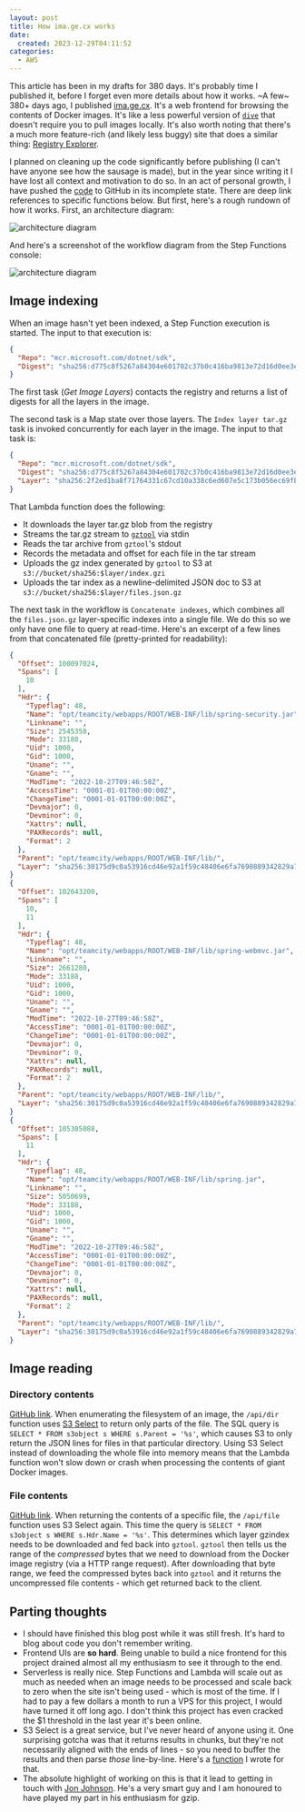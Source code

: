 ```yaml
---
layout: post
title: How ima.ge.cx works
date:
  created: 2023-12-29T04:11:52
categories:
  - AWS
---
```


<!-- more -->

This article has been in my drafts for 380 days. It's probably time I published it,
before I forget even more details about how it works. ~A few~ 380+ days ago, I 
published [ima.ge.cx][imagecx]. It's a web frontend for browsing the contents 
of Docker images. It's like a less powerful version of [`dive`][dive] that 
doesn't require you to pull images locally. It's also worth noting that there's
a much more feature-rich (and likely less buggy) site that does a similar thing:
[Registry Explorer][reg-explorer].

I planned on cleaning up the code significantly before publishing (I can't have
anyone see how the sausage is made), but in the year since writing it I have lost
all context and motivation to do so. In an act of personal growth, I have pushed 
the [code][repo] to GitHub in its incomplete state. There are deep link references
to specific functions below. But first, here's a rough rundown of how
it works. First, an architecture diagram:

![architecture diagram](/assets/2023-12-29-architecture.png)

And here's a screenshot of the workflow diagram from the Step Functions console:

![architecture diagram](/assets/2023-12-29-sfn.png)

## Image indexing

When an image hasn't yet been indexed, a Step Function execution is started. The
input to that execution is:

```json
{
  "Repo": "mcr.microsoft.com/dotnet/sdk",
  "Digest": "sha256:d775c8f5267a84304e601702c37b0c416ba9813e72d16d0ee3e70e96323ee624"
}
```

The first task (_Get Image Layers_) contacts the registry and returns a list of
digests for all the layers in the image.

The second task is a Map state over those layers. The `Index layer tar.gz` task
is invoked concurrently for each layer in the image. The input to that task is:

```json
{
  "Repo": "mcr.microsoft.com/dotnet/sdk",
  "Digest": "sha256:d775c8f5267a84304e601702c37b0c416ba9813e72d16d0ee3e70e96323ee624",
  "Layer": "sha256:2f2ed1ba8f71764331c67cd10a338c6ed607e5c173b056ec69fbe592389fc33a"
}
```

That Lambda function does the following:

* It downloads the layer tar.gz blob from the registry
* Streams the tar.gz stream to [`gztool`][gztool] via stdin
* Reads the tar archive from `gztool`'s stdout
* Records the metadata and offset for each file in the tar stream
* Uploads the gz index generated by `gztool` to S3 at `s3://bucket/sha256:$layer/index.gzi`
* Uploads the tar index as a newline-delimited JSON doc to S3 at 
  `s3://bucket/sha256:$layer/files.json.gz`

The next task in the workflow is `Concatenate indexes`, which combines all the
`files.json.gz` layer-specific indexes into a single file. We do this so we only
have one file to query at read-time. Here's an excerpt of a few lines from that
concatenated file (pretty-printed for readability):

```json
{
  "Offset": 100097024,
  "Spans": [
    10
  ],
  "Hdr": {
    "Typeflag": 48,
    "Name": "opt/teamcity/webapps/ROOT/WEB-INF/lib/spring-security.jar",
    "Linkname": "",
    "Size": 2545358,
    "Mode": 33188,
    "Uid": 1000,
    "Gid": 1000,
    "Uname": "",
    "Gname": "",
    "ModTime": "2022-10-27T09:46:58Z",
    "AccessTime": "0001-01-01T00:00:00Z",
    "ChangeTime": "0001-01-01T00:00:00Z",
    "Devmajor": 0,
    "Devminor": 0,
    "Xattrs": null,
    "PAXRecords": null,
    "Format": 2
  },
  "Parent": "opt/teamcity/webapps/ROOT/WEB-INF/lib/",
  "Layer": "sha256:30175d9c0a53916cd46e92a1f59c48406e6fa7690889342829a7636745756f23"
}
{
  "Offset": 102643200,
  "Spans": [
    10,
    11
  ],
  "Hdr": {
    "Typeflag": 48,
    "Name": "opt/teamcity/webapps/ROOT/WEB-INF/lib/spring-webmvc.jar",
    "Linkname": "",
    "Size": 2661280,
    "Mode": 33188,
    "Uid": 1000,
    "Gid": 1000,
    "Uname": "",
    "Gname": "",
    "ModTime": "2022-10-27T09:46:58Z",
    "AccessTime": "0001-01-01T00:00:00Z",
    "ChangeTime": "0001-01-01T00:00:00Z",
    "Devmajor": 0,
    "Devminor": 0,
    "Xattrs": null,
    "PAXRecords": null,
    "Format": 2
  },
  "Parent": "opt/teamcity/webapps/ROOT/WEB-INF/lib/",
  "Layer": "sha256:30175d9c0a53916cd46e92a1f59c48406e6fa7690889342829a7636745756f23"
}
{
  "Offset": 105305088,
  "Spans": [
    11
  ],
  "Hdr": {
    "Typeflag": 48,
    "Name": "opt/teamcity/webapps/ROOT/WEB-INF/lib/spring.jar",
    "Linkname": "",
    "Size": 5050699,
    "Mode": 33188,
    "Uid": 1000,
    "Gid": 1000,
    "Uname": "",
    "Gname": "",
    "ModTime": "2022-10-27T09:46:58Z",
    "AccessTime": "0001-01-01T00:00:00Z",
    "ChangeTime": "0001-01-01T00:00:00Z",
    "Devmajor": 0,
    "Devminor": 0,
    "Xattrs": null,
    "PAXRecords": null,
    "Format": 2
  },
  "Parent": "opt/teamcity/webapps/ROOT/WEB-INF/lib/",
  "Layer": "sha256:30175d9c0a53916cd46e92a1f59c48406e6fa7690889342829a7636745756f23"
}
```

## Image reading

### Directory contents

[GitHub link][api-dir-code]. When enumerating the filesystem of an image, the 
`/api/dir` function uses [S3 Select][s3select] to return only parts of the file. 
The SQL query is `SELECT * FROM s3object s WHERE s.Parent = '%s'`, which causes 
S3 to only return the JSON lines for files in that particular directory. Using
S3 Select instead of downloading the whole file into memory means that the Lambda 
function won't slow down or crash when processing the contents of giant Docker images.

### File contents

[GitHub link][api-file-code]. When returning the contents of a specific file, the
`/api/file` function uses S3 Select again. This time the query is `SELECT * FROM s3object s WHERE s.Hdr.Name = '%s'`.
This determines which layer gzindex needs to be downloaded and fed back into
`gztool`. `gztool` then tells us the range of the _compressed_ bytes that we need
to download from the Docker image registry (via a HTTP range request). After
downloading that byte range, we feed the compressed bytes back into `gztool` and
it returns the uncompressed file contents - which get returned back to the client.

## Parting thoughts

* I should have finished this blog post while it was still fresh. It's hard to
  blog about code you don't remember writing.
* Frontend UIs are **so hard**. Being unable to build a nice frontend for this
  project drained almost all my enthusiasm to see it through to the end.
* Serverless is really nice. Step Functions and Lambda will scale out as much
  as needed when an image needs to be processed and scale back to zero when the
  site isn't being used - which is most of the time. If I had to pay a few dollars
  a month to run a VPS for this project, I would have turned it off long ago. I
  don't think this project has even cracked the $1 threshold in the last year it's
  been online.
* S3 Select is a great service, but I've never heard of anyone using it. One 
  surprising gotcha was that it returns results in chunks, but they're not
  necessarily aligned with the ends of lines - so you need to buffer the results
  and then parse _those_ line-by-line. Here's a [function][select-func] I wrote 
  for that.
* The absolute highlight of working on this is that it lead to getting in touch
  with [Jon Johnson][jon-squared]. He's a very smart guy and I am honoured to have 
  played my part in his enthusiasm for gzip. 

[imagecx]: https://ima.ge.cx/
[dive]: https://github.com/wagoodman/dive
[reg-explorer]: https://explore.ggcr.dev/
[repo]: https://github.com/aidansteele/ima.ge.cx-backend
[gztool]: https://github.com/circulosmeos/gztool
[s3select]: https://docs.aws.amazon.com/AmazonS3/latest/userguide/selecting-content-from-objects.html
[api-dir-code]: https://github.com/aidansteele/ima.ge.cx-backend/blob/8e1e76a5fc824b498b2dc9284626b12f8e246c71/thelambda/thelambda.go#L387-L428
[api-file-code]: https://github.com/aidansteele/ima.ge.cx-backend/blob/8e1e76a5fc824b498b2dc9284626b12f8e246c71/thelambda/thelambda.go#L430-L536
[select-func]: https://github.com/aidansteele/ima.ge.cx-backend/blob/main/s3select/s3select.go
[jon-squared]: https://twitter.com/jonjonsonjr
